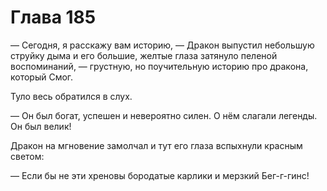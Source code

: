 # Глава 185

— Сегодня, я расскажу вам историю, — Дракон выпустил небольшую струйку дыма и его большие, желтые глаза затянуло пеленой воспоминаний, — грустную, но поучительную историю про дракона, который Смог.

Туло весь обратился в слух.

— Он был богат, успешен и невероятно силен. О нём слагали легенды. Он был велик!

Дракон на мгновение замолчал и тут его глаза вспыхнули красным светом:

— Если бы не эти хреновы бородатые карлики и мерзкий Бег-г-гинс!

